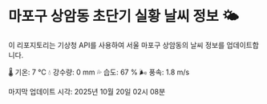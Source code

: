 
# 마포구 상암동 초단기 실황 날씨 정보 🌤️

이 리포지토리는 기상청 API를 사용하여 서울 마포구 상암동의 날씨 정보를 업데이트합니다. 

🌡️ 기온: 7 ℃
💧 강수량: 0 mm
💦 습도: 67 %
🌬️ 풍속: 1.8 m/s

마지막 업데이트 시각: 2025년 10월 20일 02시 08분    
